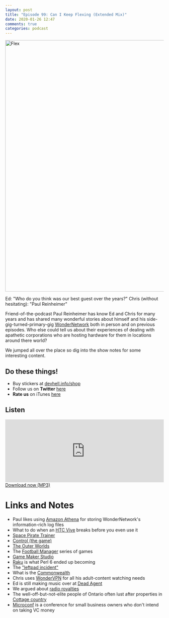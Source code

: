 ```yaml
---
layout: post
title: "Episode 99: Can I Keep Flexing (Extended Mix)"
date: 2020-01-26 12:47
comments: true
categories: podcast
---
```


<a data-flickr-embed="true" href="https://www.flickr.com/photos/a-barth/2823185701/in/photolist-5ityKx-8oQXkB-73rtwX-8oUcW5-eefkuv-fGA3kC-eefkpg-eefkDF-eem2as-eefiBz-eefjkR-eem2Gw-eem18f-eem31m-eefiT2-eefihr-eefiov-eem1oE-eefkje-eem39d-eem12f-eem2eu-eefiMc-eem2BC-eefkKe-eem2QU-eem2q9-eem1Hy-eefkzr-eefk7K-eefi8e-eefiWx-eefk3V-eefiu6-eefi2z-eefjM4-8oU4Md-8oU8zs-4MbThu-8oV3WJ-8oU4K9-8oU5LW-8oR43i-8oU7Q1-8oUdWu-8oU8kd-8oR416-8oUd3h-8oUdfh-8oUdnj" title="Flex"><img src="https://live.staticflickr.com/3192/2823185701_8b635c83f1_c.jpg" width="788" height="800" alt="Flex"></a>

Ed: "Who do you think was our best guest over the years?"
Chris (without hesitating): "Paul Reinheimer"

Friend-of-the-podcast Paul Reinheimer has know Ed and Chris for many years and has shared many wonderful stories about himself and his side-gig-turned-primary-gig [WonderNetwork](https://wondernetwork.com) both in person and on previous episodes. Who else could tell us about their experiences of dealing with apathetic corporations who are hosting hardware for them in locations around there world?

We jumped all over the place so dig into the show notes for some interesting content.

## Do these things!

* Buy stickers at [devhell.info/shop](http://devhell.info/shop)
* Follow us on **Twitter** [here](https://twitter.com/dev_hell)
* **Rate us** on iTunes [here](http://itunes.apple.com/us/podcast/dev-hell/id489840699)

## Listen
<iframe height="200px" width="100%" frameborder="no" scrolling="no" seamless src="https://player.simplecast.com/0f4988c6-3352-4414-a243-74ed2c10bbc2?dark=false"></iframe>
<a href="https://cdn.simplecast.com/audio/ccd866/ccd86610-7d0a-4103-8187-4ab21b1bbe8c/0f4988c6-3352-4414-a243-74ed2c10bbc2/ep99-128stereo_tc.mp3" rel="enclosure">Download now (MP3)</a>

# Links and Notes

* Paul likes using [Amazon Athena](https://aws.amazon.com/athena/) for storing WonderNetwork's information-rich log files
* What to do when an [HTC Vive](https://en.wikipedia.org/wiki/HTC_Vive) breaks before you even use it
* [Space Pirate Trainer](https://www.spacepiratetrainer.com)
* [Control (the game)](https://www.epicgames.com/store/en-US/product/control/home)
* [The Outer Worlds](https://outerworlds.obsidian.net/en)
* The [Football Manager](https://footballmanager.com) series of games
* [Game Maker Studio](https://www.yoyogames.com/gamemaker)
* [Raku](https://raku.org/) is what Perl 6 ended up becoming
* The ["leftpad incident"](https://www.davidhaney.io/npm-left-pad-have-we-forgotten-how-to-program/)
* What is the [Commonwealth](https://en.wikipedia.org/wiki/Commonwealth_of_Nations)
* Chris uses [WonderVPN](https://wondernetwork.com/wondervpn) for all his adult-content watching needs
* Ed is still making music over at [Dead Agent](https://deadagent.net/)
* We argued about [radio royalties](https://blog.songtrust.com/publishing-tips-2/what-you-didnt-know-about-radio-royalties)
* The well-off-but-not-elite people of Ontario often lust after properties in [Cottage country](https://en.wikipedia.org/wiki/Cottage_country)
* [Microconf](https://microconf.com/) is a conference for small business owners who don't intend on taking VC money